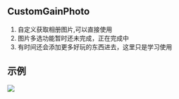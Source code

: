 ##                              CustomGainPhoto
1. 自定义获取相册图片,可以直接使用
2. 图片多选功能暂时还未完成，正在完成中
3. 有时间还会添加更多好玩的东西进去，这里只是学习使用

## 示例
![](https://github.com/fllyguo/CustomGainPhoto/blob/master/Snapshots/20180320-143218-HD.gif)

